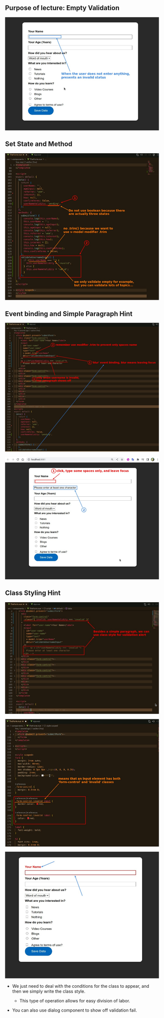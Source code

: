 ## **Purpose of lecture: Empty Validation**

![Alt purpose: empty validation](pic/01.jpg)

## **Set State and Method**

![Alt state and method](pic/02.jpg)

## **Event binding and Simple Paragraph Hint**

![Alt event binding and validation alert by p](pic/03.jpg)

![Alt test ](pic/04.jpg)

## **Class Styling Hint**

![Alt another way to validation alert](pic/05.jpg)

![Alt styling](pic/06.jpg)

![Alt result](pic/07.jpg)

- We just need to deal with the conditions for the class to appear, and then we simply write the class style.
  - This type of operation allows for easy division of labor.

- You can also use dialog component to show off validation fail.
